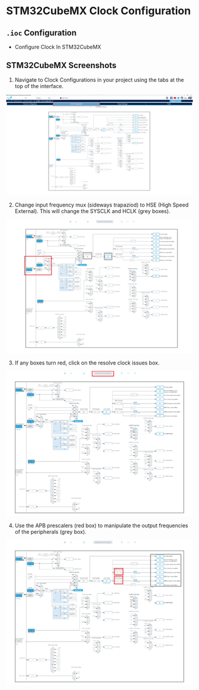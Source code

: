 # STM32CubeMX Clock Configuration

## `.ioc` Configuration

- Configure Clock In STM32CubeMX

## STM32CubeMX Screenshots

1) Navigate to Clock Configurations in your project using the tabs at the top of the interface. 

![Image of Clock config window in CubeMX](image1.png)

2) Change input frequency mux (sideways trapaziod) to HSE (High Speed External). This will change the SYSCLK and HCLK (grey boxes).

![Image of chaging input to HSE](image2.png)

3) If any boxes turn red, click on the resolve clock issues box. 

![Image of Resolve Clock Issues box highlighted](image3.png)

4) Use the APB prescalers (red box) to manipulate the output frequencies of the peripherals (grey box). 

![Image of Resolve Clock Issues box highlighted](image4.png)